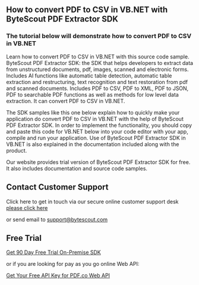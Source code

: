 ## How to convert PDF to CSV in VB.NET with ByteScout PDF Extractor SDK

### The tutorial below will demonstrate how to convert PDF to CSV in VB.NET

Learn how to convert PDF to CSV in VB.NET with this source code sample. ByteScout PDF Extractor SDK: the SDK that helps developers to extract data from unstructured documents, pdf, images, scanned and electronic forms. Includes AI functions like automatic table detection, automatic table extraction and restructuring, text recognition and text restoration from pdf and scanned documents. Includes PDF to CSV, PDF to XML, PDF to JSON, PDF to searchable PDF functions as well as methods for low level data extraction. It can convert PDF to CSV in VB.NET.

The SDK samples like this one below explain how to quickly make your application do convert PDF to CSV in VB.NET with the help of ByteScout PDF Extractor SDK. In order to implement the functionality, you should copy and paste this code for VB.NET below into your code editor with your app, compile and run your application. Use of ByteScout PDF Extractor SDK in VB.NET is also explained in the documentation included along with the product.

Our website provides trial version of ByteScout PDF Extractor SDK for free. It also includes documentation and source code samples.

## Contact Customer Support

Click here to get in touch via our secure online customer support desk [please click here](https://bytescout.zendesk.com/hc/en-us/requests/new?subject=ByteScout%20PDF%20Extractor%20SDK%20Question)

or send email to [support@bytescout.com](mailto:support@bytescout.com?subject=ByteScout%20PDF%20Extractor%20SDK%20Question) 

## Free Trial

[Get 90 Day Free Trial On-Premise SDK](https://bytescout.com/download/web-installer?utm_source=github-readme)

or if you are looking for pay as you go online Web API:

[Get Your Free API Key for PDF.co Web API](https://pdf.co/documentation/api?utm_source=github-readme)